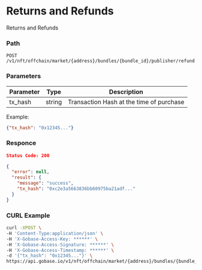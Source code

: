 # Returns and Refunds

Returns and Refunds

### Path
```
POST /v1/nft/offchain/market/{address}/bundles/{bundle_id}/publisher/refund
```

### Parameters

|  Parameter   |  Type            | Description                               |
| ------------ | ---------------- | ----------------------------------------- |
|  tx_hash     |  string          | Transaction Hash at the time of purchase  |

Example:
```json
{"tx_hash": "0x12345..."}
```

### Responce
```json
Status Code: 200

{
  "error": null,
  "result": {
    "message": "success",
    "tx_hash": "0xc2e3a5663836bb60975ba21adf..."
  }
}
```

### CURL Example
```bash
curl -XPOST \
-H 'Content-Type:application/json' \
-H 'X-Gobase-Access-Key: ******' \
-H 'X-Gobase-Access-Signature: ******' \
-H 'X-Gobase-Access-Timestamp: ******' \
-d '{"tx_hash": "0x12345..."}' \
https://api.gobase.io/v1/nft/offchain/market/{address}/bundles/{bundle_id}/publisher/refund
```
